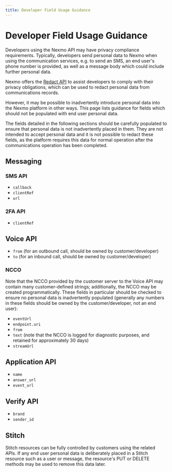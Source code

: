 ```yaml
---
title: Developer Field Usage Guidance
---
```


# Developer Field Usage Guidance

Developers using the Nexmo API may have privacy compliance requirements. Typically, developers send personal data to Nexmo when using the communication services, e.g. to send an SMS, an end user's phone number is provided, as well as a message body which could include further personal data.

Nexmo offers the [Redact API](/redact/overview) to assist developers to comply with their privacy obligations, which can be used to redact personal data from communications records.

However, it may be possible to inadvertently introduce personal data into the Nexmo platform in other ways. This page lists guidance for fields which should not be populated with end user personal data.

The fields detailed in the following sections should be carefully populated to ensure that personal data is not inadvertently placed in them. They are not intended to accept personal data and it is not possible to redact these fields, as the platform requires this data for normal operation after the communications operation has been completed.

## Messaging

### SMS API

* `callback`
* `clientRef`
* `url`

### 2FA API

* `clientRef`

## Voice API

* `from` (for an outbound call, should be owned by customer/developer)
* `to` (for an inbound call, should be owned by customer/developer)

### NCCO

Note that the NCCO provided by the customer server to the Voice API may contain many customer-defined strings; additionally, the NCCO may be created programmatically. These fields in particular should be checked to ensure no personal data is inadvertently populated (generally any numbers in these fields should be owned by the customer/developer, not an end user):

* `eventUrl`
* `endpoint.uri`
* `from`
* `text` (note that the NCCO is logged for diagnostic purposes, and retained for approximately 30 days)
* `streamUrl`

## Application API

* `name`
* `answer_url`
* `event_url`

## Verify API

* `brand`
* `sender_id`

## Stitch

Stitch resources can be fully controlled by customers using the related APIs. If any end user personal data is deliberately placed in a Stitch resource such as a user or message, the resource's PUT or DELETE methods may be used to remove this data later.
